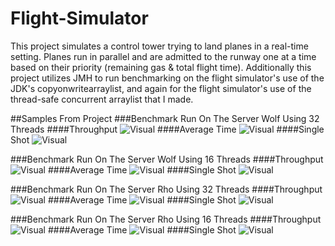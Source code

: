 # Flight-Simulator
This project simulates a control tower trying to land planes in a real-time setting. Planes run in parallel and are admitted to the runway one at a time based on their priority (remaining gas &amp; total flight time).
Additionally this project utilizes JMH to run benchmarking on the flight simulator's use of the JDK's copyonwritearraylist, and again for the flight simulator's use of the thread-safe concurrent arraylist that I made.

##Samples From Project
###Benchmark Run On The Server Wolf Using 32 Threads
####Throughput
![Visual](./Visuals/wolf/W32T.jpeg)
####Average Time
![Visual](./Visuals/wolf/W32A.jpeg)
####Single Shot
![Visual](./Visuals/wolf/W32S.jpeg)

###Benchmark Run On The Server Wolf Using 16 Threads
####Throughput
![Visual](./Visuals/wolf/W16T.jpeg)
####Average Time
![Visual](./Visuals/wolf/W16A.jpeg)
####Single Shot
![Visual](./Visuals/wolf/W16S.jpeg)

###Benchmark Run On The Server Rho Using 32 Threads
####Throughput
![Visual](./Visuals/rho/R32T.jpeg)
####Average Time
![Visual](./Visuals/rho/R32A.jpeg)
####Single Shot
![Visual](./Visuals/rho/R32S.jpeg)

###Benchmark Run On The Server Rho Using 16 Threads
####Throughput
![Visual](./Visuals/rho/R16T.jpeg)
####Average Time
![Visual](./Visuals/rho/R16A.jpeg)
####Single Shot
![Visual](./Visuals/rho/R16S.jpeg)